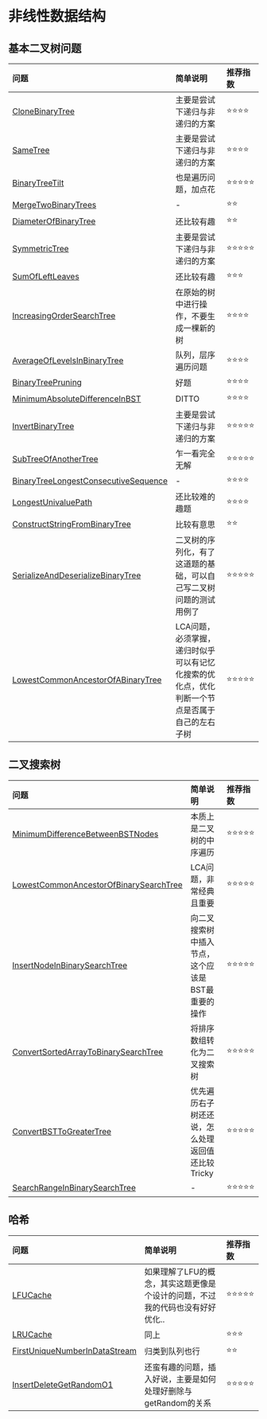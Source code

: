 # 非线性数据结构

## 基本二叉树问题

| 问题 | 简单说明 | 推荐指数 |
|:--------|:------------|:---------------|
| [CloneBinaryTree](https://www.lintcode.com/problem/clone-binary-tree/description) | 主要是尝试下递归与非递归的方案 | ⭐️️️⭐️️⭐️️️⭐️️️️ |
| [SameTree](https://www.lintcode.com/problem/same-tree/description) | 主要是尝试下递归与非递归的方案 | ⭐️️️⭐️️⭐️️️⭐️️️️ |
| [BinaryTreeTilt](https://www.lintcode.com/problem/binary-tree-tilt/description) | 也是遍历问题，加点花 | ⭐️️️⭐️️⭐️️⭐️️️⭐️️️️ |
| [MergeTwoBinaryTrees](https://www.lintcode.com/problem/merge-two-binary-trees/description) | - | ⭐️️️⭐️️ |
| [DiameterOfBinaryTree](https://www.lintcode.com/problem/diameter-of-binary-tree/description) | 还比较有趣 | ⭐️️️⭐️️ |
| [SymmetricTree](https://www.lintcode.com/problem/symmetric-tree/description) | 主要是尝试下递归与非递归的方案 | ⭐️️️⭐️️⭐️️⭐️️️⭐️️️ |
| [SumOfLeftLeaves](https://www.lintcode.com/problem/sum-of-left-leaves/description) | 还比较有趣 | ⭐️️️⭐️️⭐️️️ |
| [IncreasingOrderSearchTree](https://www.lintcode.com/problem/increasing-order-search-tree/description) | 在原始的树中进行操作，不要生成一棵新的树 | ⭐️️️⭐️️⭐️️️⭐️ |
| [AverageOfLevelsInBinaryTree](https://www.lintcode.com/problem/average-of-levels-in-binary-tree/description) | 队列，层序遍历问题 | ⭐️️️⭐️️⭐️️️⭐️ |
| [BinaryTreePruning](https://www.lintcode.com/problem/binary-tree-pruning/description) | 好题 | ⭐️️️⭐️️⭐️️️⭐️ |
| [MinimumAbsoluteDifferenceInBST](https://www.lintcode.com/problem/minimum-absolute-difference-in-bst/description) | DITTO | ⭐️️️⭐️️⭐️️️⭐️ |
| [InvertBinaryTree](https://www.lintcode.com/problem/invert-binary-tree/description) | 主要是尝试下递归与非递归的方案 | ⭐️️️⭐️️⭐️️️⭐️⭐️ |
| [SubTreeOfAnotherTree](https://www.lintcode.com/problem/subtree-of-another-tree/description) | 乍一看完全无解 | ⭐️️️⭐️️⭐️️️⭐️⭐️ |
| [BinaryTreeLongestConsecutiveSequence](https://www.lintcode.com/problem/binary-tree-longest-consecutive-sequence/description) | - | ⭐️️️⭐️️⭐️️️⭐️️ |
| [LongestUnivaluePath](https://www.lintcode.com/problem/longest-univalue-path/description) | 还比较难的趣题 | ⭐️️️⭐️️⭐️️️⭐️️ |
| [ConstructStringFromBinaryTree](https://www.lintcode.com/problem/construct-string-from-binary-tree/description) | 比较有意思 | ⭐️️️⭐️️ |
| [SerializeAndDeserializeBinaryTree](https://www.lintcode.com/problem/serialize-and-deserialize-binary-tree/description) | 二叉树的序列化，有了这道题的基础，可以自己写二叉树问题的测试用例了 | ⭐️️️⭐️️⭐️️️⭐️⭐️️ |
| [LowestCommonAncestorOfABinaryTree](https://www.lintcode.com/problem/lowest-common-ancestor-of-a-binary-tree/description) | LCA问题，必须掌握，递归时似乎可以有记忆化搜索的优化点，优化判断一个节点是否属于自己的左右子树 | ⭐️️️⭐️️⭐️️️⭐️⭐️️ |

## 二叉搜索树

| 问题 | 简单说明 | 推荐指数 |
|:--------|:------------|:---------------|
| [MinimumDifferenceBetweenBSTNodes](https://www.lintcode.com/problem/minimum-difference-between-bst-nodes/description) | 本质上是二叉树的中序遍历 | ⭐️️️⭐️️⭐️️⭐️️️⭐️️️️ |
| [LowestCommonAncestorOfBinarySearchTree](https://www.lintcode.com/problem/lowest-common-ancestor-of-a-binary-search-tree/description) | LCA问题，非常经典且重要 | ⭐️️️⭐️️⭐️️️⭐️⭐️ |
| [InsertNodeInBinarySearchTree](https://www.lintcode.com/problem/insert-node-in-a-binary-search-tree/description) | 向二叉搜索树中插入节点，这个应该是BST最重要的操作 | ⭐️️️⭐️️⭐️️️⭐️⭐️ |
| [ConvertSortedArrayToBinarySearchTree](https://www.lintcode.com/problem/convert-sorted-array-to-binary-search-tree-with-minimal-height/description) | 将排序数组转化为二叉搜索树 | ⭐️️️⭐️️⭐️️️⭐️⭐️ |
| [ConvertBSTToGreaterTree](https://www.lintcode.com/problem/convert-bst-to-greater-tree/description) | 优先遍历右子树还还说，怎么处理返回值还比较Tricky | ⭐️️️⭐️️⭐️️️⭐️⭐️ |
| [SearchRangeInBinarySearchTree](https://www.lintcode.com/problem/search-range-in-binary-search-tree/description) | - | ⭐️️️⭐️️⭐️️️⭐️⭐️ |

## 哈希

| 问题 | 简单说明 | 推荐指数 |
|:--------|:------------|:---------------|
| [LFUCache](https://www.lintcode.com/problem/lfu-cache/description) | 如果理解了LFU的概念，其实这题更像是个设计的问题，不过我的代码也没有好好优化.. | ⭐️️️⭐️️⭐️️⭐️️️⭐️️️️ |
| [LRUCache](https://www.lintcode.com/problem/lru-cache/description) | 同上 | ⭐️️️⭐️️⭐️️️ |
| [FirstUniqueNumberInDataStream](https://www.lintcode.com/problem/first-unique-number-in-data-stream/description) | 归类到队列也行 | ⭐️️️⭐️️ |
| [InsertDeleteGetRandomO1](https://www.lintcode.com/problem/insert-delete-getrandom-o1/description) | 还蛮有趣的问题，插入好说，主要是如何处理好删除与getRandom的关系 | ⭐️️️⭐️️⭐️️⭐️️️⭐️️️️ |
